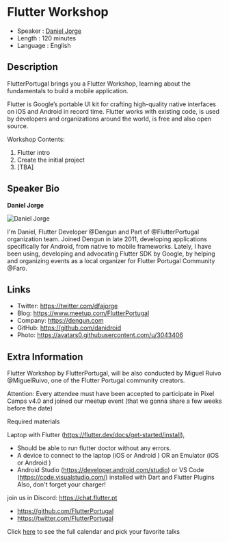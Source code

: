 Flutter Workshop
=================================================

* Speaker   : [Daniel Jorge](https://pixels.camp/danidroid)
* Length    : 120 minutes
* Language  : English

Description
-----------

FlutterPortugal brings you a Flutter Workshop, learning about the fundamentals to build a mobile application.

Flutter is Google’s portable UI kit for crafting high-quality native interfaces on iOS and Android in record time.
Flutter works with existing code, is used by developers and organizations around the world, is free and also open source.

Workshop Contents:

1. Flutter intro
2. Create the initial project
3. [TBA]

Speaker Bio
-----------

**Daniel Jorge**

![Daniel Jorge](https://avatars2.githubusercontent.com/u/3043406?v=4)

I'm Daniel, Flutter Developer @Dengun and Part of @FlutterPortugal organization team. 
Joined Dengun in late 2011, developing applications specifically for Android, from native to mobile frameworks.
Lately, I have been using, developing and advocating Flutter SDK by Google, 
by helping and organizing events as a local organizer for Flutter Portugal Community @Faro.

Links
-----

* Twitter: https://twitter.com/dfajorge
* Blog: https://www.meetup.com/FlutterPortugal
* Company: https://dengun.com
* GitHub: https://github.com/danidroid
* Photo: https://avatars0.githubusercontent.com/u/3043406

Extra Information
-----------------

Flutter Workshop by FlutterPortugal, will be also conducted by Miguel Ruivo @MiguelRuivo, 
one of the Flutter Portugal community creators.

Attention:
Every attendee must have been accepted to participate in Pixel Camps v4.0
and joined our meetup event (that we gonna share a few weeks before the date)

Required materials

Laptop with Flutter (https://flutter.dev/docs/get-started/install), 
- Should be able to run flutter doctor without any errors.
- A device to connect to the laptop (iOS or Android ) OR an Emulator (iOS or Android )
- Android Studio (https://developer.android.com/studio) or VS Code (https://code.visualstudio.com/) installed with Dart and Flutter Plugins
Also, don't forget your charger!

join us in Discord: https://chat.flutter.pt

- https://github.com/FlutterPortugal
- https://twitter.com/FlutterPortugal

Click [here][1] to see the full calendar and pick your favorite talks

[1]: https://pixels.camp/schedule/
